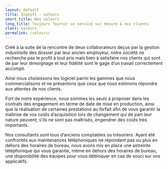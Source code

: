 ```yaml
---
layout: default
title: Ingsoft - valeurs
short_title: Nos valeurs
long_title: Toujours fournir un service sur mesure à nos clients
class: valeurs
permalink: /valeurs/
---
```


Créé à la suite de la rencontre de deux collaborateurs déçus par la gestion *industrielle* des dossier par leur ancien employeur, notre société ne recherche pas le profit à tout pris mais bien à satisfaire nos clients qui sont de par leur témoignage et leur fidélité sont le gage d’un travail correctement accompli.

Ainsi nous choisissons les logiciel parmi les gammes que nous commercialisons et ne présentons que ceux que nous estimons répondre aux attentes de nos clients.

Fort de notre expérience, nous sommes les seuls à proposer dans les contrats des engagement en terme de date de mise en production, ainsi que la réalisation de certaines prestations au forfait afin de vous garantir la maîtrise de vos coûts d’acquisition lors de changement qui de part leur nature peuvent, s'ils ne sont pas maîtrisés, engendrer des coûts très importants.

Nos consultants sont tous d’anciens comptables ou trésoriers. Ayant été confrontés aux maintenances téléphoniques ne répondant pas ou plus en dehors des horaires de bureau, nous avons mis en place une astreinte téléphonique qui vous garantie, même en dehors des horaires de bureau, une disponibilité des équipes pour vous débloquer en cas de souci sur vos applicatifs.